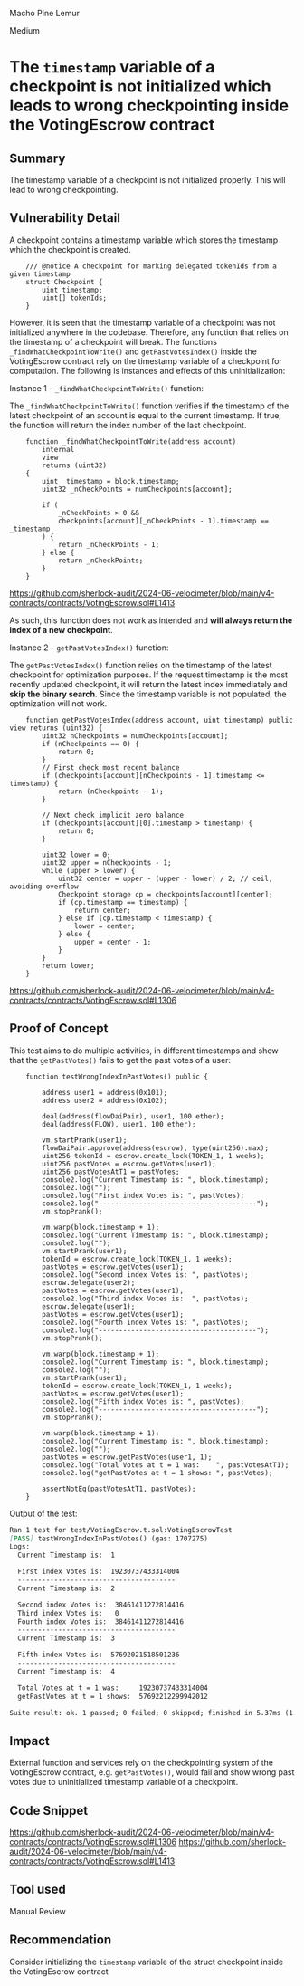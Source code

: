 Macho Pine Lemur

Medium

# The `timestamp` variable of a checkpoint is not initialized which leads to wrong checkpointing inside the VotingEscrow contract

## Summary

The timestamp variable of a checkpoint is not initialized properly. This will lead to wrong checkpointing.

## Vulnerability Detail

A checkpoint contains a timestamp variable which stores the timestamp which the checkpoint is created.

```Solidity
    /// @notice A checkpoint for marking delegated tokenIds from a given timestamp
    struct Checkpoint {
        uint timestamp;
        uint[] tokenIds;
    }
```

However, it is seen that the timestamp variable of a checkpoint was not initialized anywhere in the codebase.
Therefore, any function that relies on the timestamp of a checkpoint will break.
The functions `_findWhatCheckpointToWrite()` and `getPastVotesIndex()` inside the VotingEscrow contract rely on the timestamp variable of a checkpoint for computation. 
The following is instances and effects of this uninitialization:

Instance 1 - `_findWhatCheckpointToWrite()` function:

The `_findWhatCheckpointToWrite()` function verifies if the timestamp of the latest checkpoint of an account is equal to the current timestamp.  If true, the function will return the index number of the last checkpoint.

```Solidity
    function _findWhatCheckpointToWrite(address account)
        internal
        view
        returns (uint32)
    {
        uint _timestamp = block.timestamp;
        uint32 _nCheckPoints = numCheckpoints[account];

        if (
            _nCheckPoints > 0 &&
            checkpoints[account][_nCheckPoints - 1].timestamp == _timestamp
        ) {
            return _nCheckPoints - 1;
        } else {
            return _nCheckPoints;
        }
    }
```
https://github.com/sherlock-audit/2024-06-velocimeter/blob/main/v4-contracts/contracts/VotingEscrow.sol#L1413

As such, this function does not work as intended and **will always return the index of a new checkpoint**.

Instance 2 - `getPastVotesIndex()` function:

The `getPastVotesIndex()` function relies on the timestamp of the latest checkpoint for optimization purposes. 
If the request timestamp is the most recently updated checkpoint, it will return the latest index immediately and **skip the binary search**. 
Since the timestamp variable is not populated, the optimization will not work.

```Solidity
    function getPastVotesIndex(address account, uint timestamp) public view returns (uint32) {
        uint32 nCheckpoints = numCheckpoints[account];
        if (nCheckpoints == 0) {
            return 0;
        }
        // First check most recent balance
        if (checkpoints[account][nCheckpoints - 1].timestamp <= timestamp) {
            return (nCheckpoints - 1);
        }

        // Next check implicit zero balance
        if (checkpoints[account][0].timestamp > timestamp) {
            return 0;
        }

        uint32 lower = 0;
        uint32 upper = nCheckpoints - 1;
        while (upper > lower) {
            uint32 center = upper - (upper - lower) / 2; // ceil, avoiding overflow
            Checkpoint storage cp = checkpoints[account][center];
            if (cp.timestamp == timestamp) {
                return center;
            } else if (cp.timestamp < timestamp) {
                lower = center;
            } else {
                upper = center - 1;
            }
        }
        return lower;
    }
```

https://github.com/sherlock-audit/2024-06-velocimeter/blob/main/v4-contracts/contracts/VotingEscrow.sol#L1306

## Proof of Concept

This test aims to do multiple activities, in different timestamps and show that the `getPastVotes()` fails to get the past votes of a user:

```Solidity
    function testWrongIndexInPastVotes() public {

        address user1 = address(0x101);
        address user2 = address(0x102);

        deal(address(flowDaiPair), user1, 100 ether);
        deal(address(FLOW), user1, 100 ether);
    
        vm.startPrank(user1);
        flowDaiPair.approve(address(escrow), type(uint256).max);
        uint256 tokenId = escrow.create_lock(TOKEN_1, 1 weeks);
        uint256 pastVotes = escrow.getVotes(user1);
        uint256 pastVotesAtT1 = pastVotes;
        console2.log("Current Timestamp is: ", block.timestamp);
        console2.log("");
        console2.log("First index Votes is: ", pastVotes);
        console2.log("---------------------------------------");
        vm.stopPrank();

        vm.warp(block.timestamp + 1);
        console2.log("Current Timestamp is: ", block.timestamp);
        console2.log("");
        vm.startPrank(user1);        
        tokenId = escrow.create_lock(TOKEN_1, 1 weeks);
        pastVotes = escrow.getVotes(user1);
        console2.log("Second index Votes is: ", pastVotes);
        escrow.delegate(user2);
        pastVotes = escrow.getVotes(user1);
        console2.log("Third index Votes is:  ", pastVotes);             
        escrow.delegate(user1);
        pastVotes = escrow.getVotes(user1);
        console2.log("Fourth index Votes is: ", pastVotes);  
        console2.log("---------------------------------------");   
        vm.stopPrank();

        vm.warp(block.timestamp + 1);
        console2.log("Current Timestamp is: ", block.timestamp);
        console2.log("");
        vm.startPrank(user1);
        tokenId = escrow.create_lock(TOKEN_1, 1 weeks);
        pastVotes = escrow.getVotes(user1);
        console2.log("Fifth index Votes is: ", pastVotes);
        console2.log("---------------------------------------");
        vm.stopPrank();

        vm.warp(block.timestamp + 1);
        console2.log("Current Timestamp is: ", block.timestamp);
        console2.log("");
        pastVotes = escrow.getPastVotes(user1, 1);
        console2.log("Total Votes at t = 1 was:    ", pastVotesAtT1);
        console2.log("getPastVotes at t = 1 shows: ", pastVotes);

        assertNotEq(pastVotesAtT1, pastVotes);
    }
```

Output of the test:

```Markdown
Ran 1 test for test/VotingEscrow.t.sol:VotingEscrowTest
[PASS] testWrongIndexInPastVotes() (gas: 1707275)
Logs:
  Current Timestamp is:  1

  First index Votes is:  19230737433314004
  ---------------------------------------
  Current Timestamp is:  2

  Second index Votes is:  38461411272814416
  Third index Votes is:   0
  Fourth index Votes is:  38461411272814416
  ---------------------------------------
  Current Timestamp is:  3

  Fifth index Votes is:  57692021518501236
  ---------------------------------------
  Current Timestamp is:  4

  Total Votes at t = 1 was:     19230737433314004
  getPastVotes at t = 1 shows:  57692212299942012

Suite result: ok. 1 passed; 0 failed; 0 skipped; finished in 5.37ms (1.69ms CPU time)
```


## Impact

External function and services rely on the checkpointing system of the VotingEscrow contract, e.g. `getPastVotes()`, would fail and show wrong past votes due to uninitialized timestamp variable of a checkpoint.

## Code Snippet

https://github.com/sherlock-audit/2024-06-velocimeter/blob/main/v4-contracts/contracts/VotingEscrow.sol#L1306
https://github.com/sherlock-audit/2024-06-velocimeter/blob/main/v4-contracts/contracts/VotingEscrow.sol#L1413

## Tool used

Manual Review

## Recommendation

Consider initializing the `timestamp` variable of the struct checkpoint inside the VotingEscrow contract